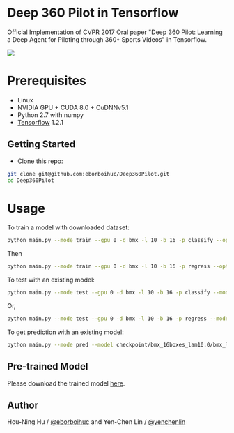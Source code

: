 
# Deep 360 Pilot in Tensorflow

Official Implementation of CVPR 2017 Oral paper "Deep 360 Pilot: Learning a Deep Agent for Piloting through 360◦ Sports Videos" in Tensorflow.

![](https://user-images.githubusercontent.com/7057863/28415179-980e0d34-6d1c-11e7-87ae-8d190f7cdd2f.gif)

# Prerequisites

- Linux
- NVIDIA GPU + CUDA 8.0 + CuDNNv5.1
- Python 2.7 with numpy
- [Tensorflow](https://www.tensorflow.org/) 1.2.1


## Getting Started
- Clone this repo:
```bash
git clone git@github.com:eborboihuc/Deep360Pilot.git
cd Deep360Pilot
```


# Usage
To train a model with downloaded dataset:
```bash
python main.py --mode train --gpu 0 -d bmx -l 10 -b 16 -p classify --opt Adam
```
Then
```bash
python main.py --mode train --gpu 0 -d bmx -l 10 -b 16 -p regress --opt Adam --model checkpoint/bmx_16boxes_lam10.0/bmx_lam1_classify_best_model
```

To test with an existing model:
```bash
python main.py --mode test --gpu 0 -d bmx -l 10 -b 16 -p classify --model checkpoint/bmx_16boxes_lam10.0/bmx_lam1_classify_best_model
```
Or,
```bash
python main.py --mode test --gpu 0 -d bmx -l 10 -b 16 -p regress --model checkpoint/bmx_16boxes_lam10.0/bmx_lam10.0_regress_best_model
```

To get prediction with an existing model:
```bash
python main.py --mode pred --model checkpoint/bmx_16boxes_lam10.0/bmx_lam10.0_regress_best_model --gpu 0 -d bmx -l 10 -b 16 -p regress -n zZ6FlZRLvek_6
```

## Pre-trained Model
Please download the trained model [here](https://drive.google.com/uc?export=download&id=0B9wE6h4m--wjNWdFbnVYbG9kNm8).

## Author

Hou-Ning Hu / [@eborboihuc](https://eborboihuc.github.io/) and Yen-Chen Lin / [@yenchenlin](https://yclin.me)
